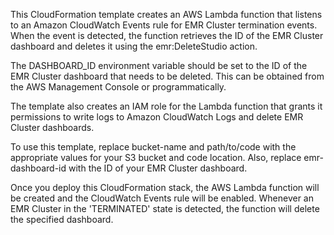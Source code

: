 This CloudFormation template creates an AWS Lambda function that listens to an Amazon CloudWatch Events rule for EMR Cluster termination events. 
When the event is detected, the function retrieves the ID of the EMR Cluster dashboard and deletes it using the emr:DeleteStudio action.

The DASHBOARD_ID environment variable should be set to the ID of the EMR Cluster dashboard that needs to be deleted. 
This can be obtained from the AWS Management Console or programmatically.

The template also creates an IAM role for the Lambda function that grants it permissions to write logs to Amazon CloudWatch Logs and delete EMR Cluster dashboards.

To use this template, replace bucket-name and path/to/code with the appropriate values for your S3 bucket and code location. 
Also, replace emr-dashboard-id with the ID of your EMR Cluster dashboard.

Once you deploy this CloudFormation stack, the AWS Lambda function will be created and the CloudWatch Events rule will be enabled. 
Whenever an EMR Cluster in the 'TERMINATED' state is detected, the function will delete the specified dashboard.
